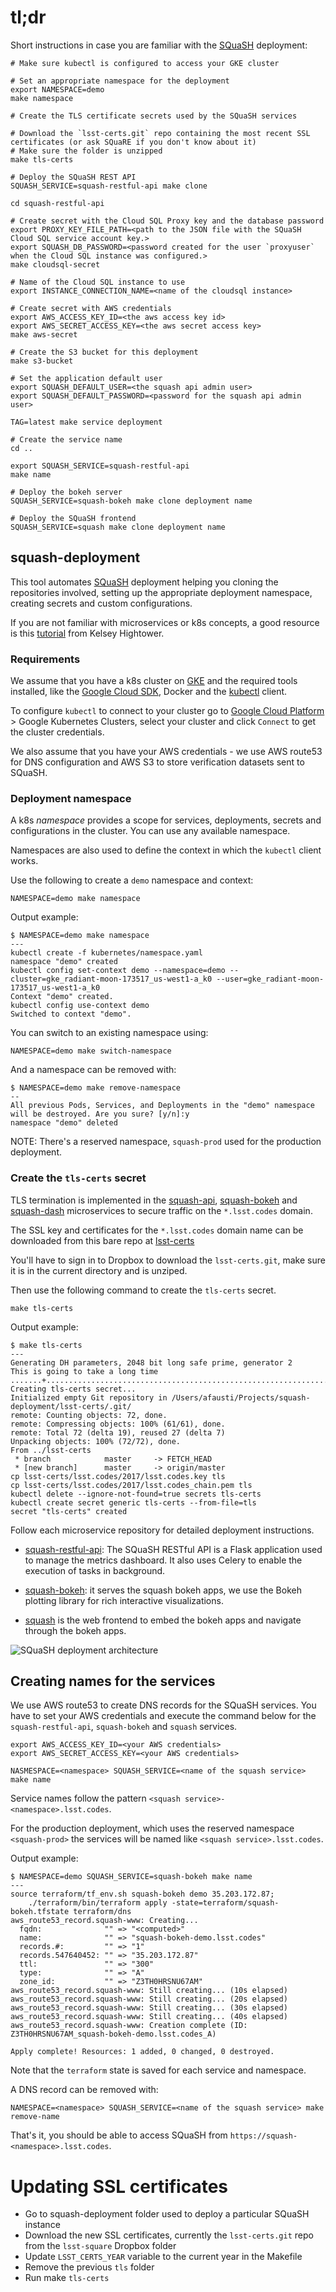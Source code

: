 # tl;dr

Short instructions in case you are familiar with the [SQuaSH](https://squash.lsst.codes/) deployment:
```
# Make sure kubectl is configured to access your GKE cluster
 
# Set an appropriate namespace for the deployment
export NAMESPACE=demo
make namespace 
 
# Create the TLS certificate secrets used by the SQuaSH services

# Download the `lsst-certs.git` repo containing the most recent SSL certificates (or ask SQuaRE if you don't know about it)
# Make sure the folder is unzipped
make tls-certs
 
# Deploy the SQuaSH REST API
SQUASH_SERVICE=squash-restful-api make clone 

cd squash-restful-api

# Create secret with the Cloud SQL Proxy key and the database password
export PROXY_KEY_FILE_PATH=<path to the JSON file with the SQuaSH Cloud SQL service account key.>
export SQUASH_DB_PASSWORD=<password created for the user `proxyuser` when the Cloud SQL instance was configured.>
make cloudsql-secret

# Name of the Cloud SQL instance to use
export INSTANCE_CONNECTION_NAME=<name of the cloudsql instance>

# Create secret with AWS credentials
export AWS_ACCESS_KEY_ID=<the aws access key id>
export AWS_SECRET_ACCESS_KEY=<the aws secret access key>
make aws-secret

# Create the S3 bucket for this deployment
make s3-bucket  
  
# Set the application default user
export SQUASH_DEFAULT_USER=<the squash api admin user>
export SQUASH_DEFAULT_PASSWORD=<password for the squash api admin user>
 
TAG=latest make service deployment

# Create the service name
cd ..

export SQUASH_SERVICE=squash-restful-api
make name
 
# Deploy the bokeh server
SQUASH_SERVICE=squash-bokeh make clone deployment name
 
# Deploy the SQuaSH frontend 
SQUASH_SERVICE=squash make clone deployment name
```

## squash-deployment

This tool automates [SQuaSH](https://squash.lsst.codes/) deployment helping you  cloning the repositories involved, setting up the appropriate 
deployment namespace, creating secrets and custom configurations.

If you are not familiar with microservices or k8s concepts, a good resource is this [tutorial](https://classroom.udacity.com/courses/ud615) from Kelsey Hightower. 

### Requirements

We assume that you have a k8s cluster on [GKE](https://cloud.google.com/kubernetes-engine/) and the required tools installed, like the [Google Cloud SDK](https://cloud.google.com/sdk/), Docker and the [kubectl](https://kubernetes.io/docs/user-guide/kubectl-overview/) client.
 
To configure `kubectl` to connect to your cluster go to [Google Cloud Platform](https://cloud.google.com) > Google Kubernetes Clusters, select your cluster and click `Connect` to get the cluster credentials.

We also assume that you have your AWS credentials - we use AWS route53 for DNS configuration and AWS S3 to store verification datasets sent to SQuaSH.

### Deployment namespace

A k8s _namespace_ provides a scope for services, deployments, secrets and configurations in the cluster. You can use any available namespace.

Namespaces are also used to define the context in which the `kubectl` client works.

Use the following to create a `demo` namespace and context:

```
NAMESPACE=demo make namespace 
```
 
Output example: 

```
$ NAMESPACE=demo make namespace
---
kubectl create -f kubernetes/namespace.yaml
namespace "demo" created
kubectl config set-context demo --namespace=demo --cluster=gke_radiant-moon-173517_us-west1-a_k0 --user=gke_radiant-moon-173517_us-west1-a_k0
Context "demo" created.
kubectl config use-context demo
Switched to context "demo".
```

You can switch to an existing namespace using:
```
NAMESPACE=demo make switch-namespace 
```

And a namespace can be removed with:

```
$ NAMESPACE=demo make remove-namespace
--
All previous Pods, Services, and Deployments in the "demo" namespace will be destroyed. Are you sure? [y/n]:y
namespace "demo" deleted
```

NOTE: There's a reserved namespace, `squash-prod` used for the production deployment.

### Create the `tls-certs` secret

TLS termination is implemented in the [squash-api](https://github.com/lsst-sqre/squash-api), [squash-bokeh](https://github.com/lsst-sqre/squash-bokeh) and [squash-dash](https://github.com/lsst-sqre/squash-dash) microservices to secure traffic on the `*.lsst.codes` domain. 

The SSL key and certificates for the `*.lsst.codes` domain name can be downloaded from this bare repo at [lsst-certs](https://www.dropbox.com/home/lsst-sqre/git) 

You'll have to sign in to Dropbox to download the `lsst-certs.git`, make sure it is in the current directory and is unziped. 

Then use the following command to create the `tls-certs` secret.
 
```
make tls-certs
```

Output example:

```
$ make tls-certs
---
Generating DH parameters, 2048 bit long safe prime, generator 2
This is going to take a long time
.......+................................................................+...................+.........................................+...............................................................................................................................................................................................................................................
Creating tls-certs secret...
Initialized empty Git repository in /Users/afausti/Projects/squash-deployment/lsst-certs/.git/
remote: Counting objects: 72, done.
remote: Compressing objects: 100% (61/61), done.
remote: Total 72 (delta 19), reused 27 (delta 7)
Unpacking objects: 100% (72/72), done.
From ../lsst-certs
 * branch            master     -> FETCH_HEAD
 * [new branch]      master     -> origin/master
cp lsst-certs/lsst.codes/2017/lsst.codes.key tls
cp lsst-certs/lsst.codes/2017/lsst.codes_chain.pem tls
kubectl delete --ignore-not-found=true secrets tls-certs
kubectl create secret generic tls-certs --from-file=tls
secret "tls-certs" created
```


Follow each microservice repository for detailed deployment instructions.


* [squash-restful-api](https://github.com/lsst-sqre/squash-restful-api): The SQuaSH RESTful API is a Flask application used to manage the metrics dashboard. It also uses Celery to enable the execution of tasks in background. 

* [squash-bokeh](https://github.com/lsst-sqre/squash-bokeh): it serves the squash bokeh apps, we use the Bokeh plotting library for rich interactive visualizations.

* [squash](https://github.com/lsst-sqre/squas) is the web frontend to embed the bokeh apps and navigate through the bokeh apps. 


![SQuaSH deployment architecture](figs/squash-deployment.png)

## Creating names for the services

We use AWS route53 to create DNS records for the SQuaSH services. You have to set your 
AWS credentials and execute the command below for the `squash-restful-api`, `squash-bokeh` 
and `squash` services.

```
export AWS_ACCESS_KEY_ID=<your AWS credentials>
export AWS_SECRET_ACCESS_KEY=<your AWS credentials>
```

```
NASMESPACE=<namespace> SQUASH_SERVICE=<name of the squash service> make name
```

Service names follow the pattern `<squash service>-<namespace>.lsst.codes`. 

For the production deployment, which uses the reserved namespace `<squash-prod>` the  services will be named like `<squash service>.lsst.codes`. 

Output example:

```
$ NAMESPACE=demo SQUASH_SERVICE=squash-bokeh make name
---
source terraform/tf_env.sh squash-bokeh demo 35.203.172.87; 
	./terraform/bin/terraform apply -state=terraform/squash-bokeh.tfstate terraform/dns
aws_route53_record.squash-www: Creating...
  fqdn:              "" => "<computed>"
  name:              "" => "squash-bokeh-demo.lsst.codes"
  records.#:         "" => "1"
  records.547640452: "" => "35.203.172.87"
  ttl:               "" => "300"
  type:              "" => "A"
  zone_id:           "" => "Z3TH0HRSNU67AM"
aws_route53_record.squash-www: Still creating... (10s elapsed)
aws_route53_record.squash-www: Still creating... (20s elapsed)
aws_route53_record.squash-www: Still creating... (30s elapsed)
aws_route53_record.squash-www: Still creating... (40s elapsed)
aws_route53_record.squash-www: Creation complete (ID: Z3TH0HRSNU67AM_squash-bokeh-demo.lsst.codes_A)

Apply complete! Resources: 1 added, 0 changed, 0 destroyed.

```

Note that the `terraform` state is saved for each service and namespace.

A DNS record can be removed with:

```
NAMESPACE=<namespace> SQUASH_SERVICE=<name of the squash service> make remove-name
```

That's it, you should be able to access SQuaSH from `https://squash-<namespace>.lsst.codes`.


# Updating SSL certificates

- Go to squash-deployment folder used to deploy a particular SQuaSH instance
- Download the new SSL certificates, currently the `lsst-certs.git` repo from the `lsst-square` Dropbox folder
- Update `LSST_CERTS_YEAR` variable to the current year in the Makefile
- Remove the previous `tls` folder
- Run make `tls-certs`


